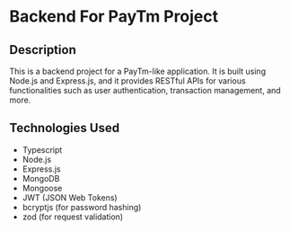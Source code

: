 # **Backend For PayTm Project**

## **Description**

This is a backend project for a PayTm-like application. It is built using Node.js and Express.js, and it provides RESTful APIs for various functionalities such as user authentication, transaction management, and more.


## **Technologies Used**
- Typescript
- Node.js
- Express.js
- MongoDB
- Mongoose
- JWT (JSON Web Tokens)
- bcryptjs (for password hashing)
- zod (for request validation)